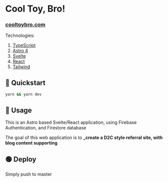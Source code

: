 # Cool Toy, Bro!

### [cooltoybro.com](cooltoybro.com)

Technologies:

1. [TypeScript](https://www.typescriptlang.org/)
1. [Astro 4](https://astro.build/)
1. [Svelte](https://svelte.dev/docs/introduction)
1. [React](https://react.dev/learn)
1. [Tailwind](https://tailwindcss.com/)

## 🏁 Quickstart

``` bash
yarn && yarn dev
```

## 🧙 Usage

This is an Astro based Svelte/React application, using Firebase Authentication, and Firestore database

The goal of this web application is to **_create a D2C style referral site, with blog content supporting**

## 🟢 Deploy

Simply push to master